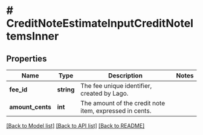# # CreditNoteEstimateInputCreditNoteItemsInner

## Properties

Name | Type | Description | Notes
------------ | ------------- | ------------- | -------------
**fee_id** | **string** | The fee unique identifier, created by Lago. |
**amount_cents** | **int** | The amount of the credit note item, expressed in cents. |

[[Back to Model list]](../../README.md#models) [[Back to API list]](../../README.md#endpoints) [[Back to README]](../../README.md)
